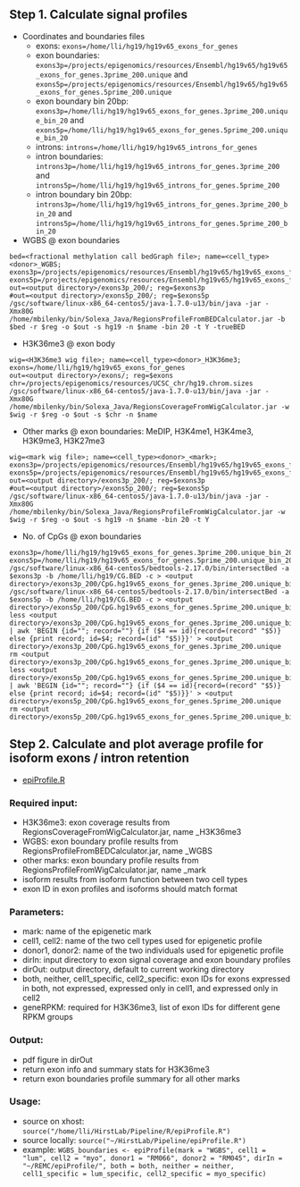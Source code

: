 ## Step 1. Calculate signal profiles
* Coordinates and boundaries files
    + exons: `exons=/home/lli/hg19/hg19v65_exons_for_genes`   
    + exon boundaries: `exons3p=/projects/epigenomics/resources/Ensembl/hg19v65/hg19v65_exons_for_genes.3prime_200.unique` and `exons5p=/projects/epigenomics/resources/Ensembl/hg19v65/hg19v65_exons_for_genes.5prime_200.unique`
    + exon boundary bin 20bp: `exons3p=/home/lli/hg19/hg19v65_exons_for_genes.3prime_200.unique_bin_20` and `exons5p=/home/lli/hg19/hg19v65_exons_for_genes.5prime_200.unique_bin_20`   
    + introns: `introns=/home/lli/hg19/hg19v65_introns_for_genes`   
    + intron boundaries: `introns3p=/home/lli/hg19/hg19v65_introns_for_genes.3prime_200` and `introns5p=/home/lli/hg19/hg19v65_introns_for_genes.5prime_200`
    + intron boundary bin 20bp: `introns3p=/home/lli/hg19/hg19v65_introns_for_genes.3prime_200_bin_20` and `introns5p=/home/lli/hg19/hg19v65_introns_for_genes.5prime_200_bin_20`   
* WGBS @ exon boundaries         
```
bed=<fractional methylation call bedGraph file>; name=<cell_type><donor>_WGBS;  
exons3p=/projects/epigenomics/resources/Ensembl/hg19v65/hg19v65_exons_for_genes.3prime_200.unique  
exons5p=/projects/epigenomics/resources/Ensembl/hg19v65/hg19v65_exons_for_genes.5prime_200.unique  
out=<output directory>/exons3p_200/; reg=$exons3p  
#out=<output directory>/exons5p_200/; reg=$exons5p  
/gsc/software/linux-x86_64-centos5/java-1.7.0-u13/bin/java -jar -Xmx80G /home/mbilenky/bin/Solexa_Java/RegionsProfileFromBEDCalculator.jar -b $bed -r $reg -o $out -s hg19 -n $name -bin 20 -t Y -trueBED  
```
* H3K36me3 @ exon body          
```
wig=<H3K36me3 wig file>; name=<cell_type><donor>_H3K36me3;  
exons=/home/lli/hg19/hg19v65_exons_for_genes  
out=<output directory>/exons/; reg=$exons  
chr=/projects/epigenomics/resources/UCSC_chr/hg19.chrom.sizes  
/gsc/software/linux-x86_64-centos5/java-1.7.0-u13/bin/java -jar -Xmx80G /home/mbilenky/bin/Solexa_Java/RegionsCoverageFromWigCalculator.jar -w $wig -r $reg -o $out -s $chr -n $name  
```
* Other marks @ exon boundaries: MeDIP, H3K4me1, H3K4me3, H3K9me3, H3K27me3  
```
wig=<mark wig file>; name=<cell_type><donor>_<mark>;  
exons3p=/projects/epigenomics/resources/Ensembl/hg19v65/hg19v65_exons_for_genes.3prime_200.unique
exons5p=/projects/epigenomics/resources/Ensembl/hg19v65/hg19v65_exons_for_genes.5prime_200.unique
out=<output directory>/exons3p_200/; reg=$exons3p  
#out=<output directory>/exons5p_200/; reg=$exons5p  
/gsc/software/linux-x86_64-centos5/java-1.7.0-u13/bin/java -jar -Xmx80G /home/mbilenky/bin/Solexa_Java/RegionsProfileFromWigCalculator.jar -w $wig -r $reg -o $out -s hg19 -n $name -bin 20 -t Y 
```  
* No. of CpGs @ exon boundaries   
```
exons3p=/home/lli/hg19/hg19v65_exons_for_genes.3prime_200.unique_bin_20
exons5p=/home/lli/hg19/hg19v65_exons_for_genes.5prime_200.unique_bin_20
/gsc/software/linux-x86_64-centos5/bedtools-2.17.0/bin/intersectBed -a $exons3p -b /home/lli/hg19/CG.BED -c > <output directory>/exons3p_200/CpG.hg19v65_exons_for_genes.3prime_200.unique_bin_20.txt   
/gsc/software/linux-x86_64-centos5/bedtools-2.17.0/bin/intersectBed -a $exons5p -b /home/lli/hg19/CG.BED -c > <output directory>/exons5p_200/CpG.hg19v65_exons_for_genes.5prime_200.unique_bin_20.txt   
less <output directory>/exons3p_200/CpG.hg19v65_exons_for_genes.3prime_200.unique_bin_20.txt | awk 'BEGIN {id=""; record=""} {if ($4 == id){record=(record" "$5)} else {print record; id=$4; record=(id" "$5)}}' > <output directory>/exons3p_200/CpG.hg19v65_exons_for_genes.3prime_200.unique
rm <output directory>/exons3p_200/CpG.hg19v65_exons_for_genes.3prime_200.unique_bin_20.txt
less <output directory>/exons5p_200/CpG.hg19v65_exons_for_genes.5prime_200.unique_bin_20.txt | awk 'BEGIN {id=""; record=""} {if ($4 == id){record=(record" "$5)} else {print record; id=$4; record=(id" "$5)}}' > <output directory>/exons5p_200/CpG.hg19v65_exons_for_genes.5prime_200.unique
rm <output directory>/exons5p_200/CpG.hg19v65_exons_for_genes.5prime_200.unique_bin_20.txt
```

## Step 2. Calculate and plot average profile for isoform exons / intron retention
* [epiProfile.R](./epiProfile.R)

### Required input:   
* H3K36me3: exon coverage results from RegionsCoverageFromWigCalculator.jar, name <cell><donor>_H3K36me3       
* WGBS: exon boundary profile results from RegionsProfileFromBEDCalculator.jar, name <cell><donor>_WGBS       
* other marks: exon boundary profile results from RegionsProfileFromWigCalculator.jar, name <cell><donor>_mark        
* isoform results from isoform function between two cell types        
* exon ID in exon profiles and isoforms should match format

### Parameters:   
* mark: name of the epigenetic mark  
* cell1, cell2: name of the two cell types used for epigenetic profile    
* donor1, donor2: name of the two individuals used for epigenetic profile    
* dirIn: input directory to exon signal coverage and exon boundary profiles   
* dirOut: output directory, default to current working directory  
* both, neither, cell1_specific, cell2_specific: exon IDs for exons expressed in both, not expressed, expressed only in cell1, and expressed only in cell2  
* geneRPKM: required for H3K36me3, list of exon IDs for different gene RPKM groups

### Output:   
* pdf figure in dirOut  
* return exon info and summary stats for H3K36me3   
* return exon boundaries profile summary for all other marks  

### Usage:
* source on xhost: `source("/home/lli/HirstLab/Pipeline/R/epiProfile.R")`          
* source locally: `source("~/HirstLab/Pipeline/epiProfile.R")`    
* example: `WGBS_boundaries <- epiProfile(mark = "WGBS", cell1 = "lum", cell2 = "myo", donor1 = "RM066", donor2 = "RM045", dirIn = "~/REMC/epiProfile/", both = both, neither = neither, cell1_specific = lum_specific, cell2_specific = myo_specific)`   

